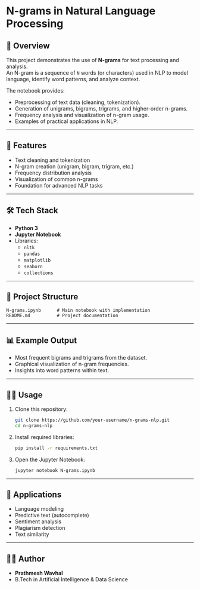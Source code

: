 # N-grams in Natural Language Processing

## 📌 Overview
This project demonstrates the use of **N-grams** for text processing and analysis.  
An N-gram is a sequence of `N` words (or characters) used in NLP to model language, identify word patterns, and analyze context.

The notebook provides:
- Preprocessing of text data (cleaning, tokenization).
- Generation of unigrams, bigrams, trigrams, and higher-order n-grams.
- Frequency analysis and visualization of n-gram usage.
- Examples of practical applications in NLP.

---

## 🚀 Features
- Text cleaning and tokenization  
- N-gram creation (unigram, bigram, trigram, etc.)  
- Frequency distribution analysis  
- Visualization of common n-grams  
- Foundation for advanced NLP tasks  

---

## 🛠️ Tech Stack
- **Python 3**
- **Jupyter Notebook**
- Libraries:
  - `nltk`
  - `pandas`
  - `matplotlib`
  - `seaborn`
  - `collections`

---

## 📂 Project Structure
```
N-grams.ipynb      # Main notebook with implementation
README.md          # Project documentation
```

---

## 📊 Example Output
- Most frequent bigrams and trigrams from the dataset.
- Graphical visualization of n-gram frequencies.
- Insights into word patterns within text.

---

## 🧑‍💻 Usage
1. Clone this repository:
   ```bash
   git clone https://github.com/your-username/n-grams-nlp.git
   cd n-grams-nlp
   ```
2. Install required libraries:
   ```bash
   pip install -r requirements.txt
   ```
3. Open the Jupyter Notebook:
   ```bash
   jupyter notebook N-grams.ipynb
   ```

---

## 📖 Applications
- Language modeling  
- Predictive text (autocomplete)  
- Sentiment analysis  
- Plagiarism detection  
- Text similarity  

---

## 👨‍🏫 Author
- **Prathmesh Wavhal**  
- B.Tech in Artificial Intelligence & Data Science  
